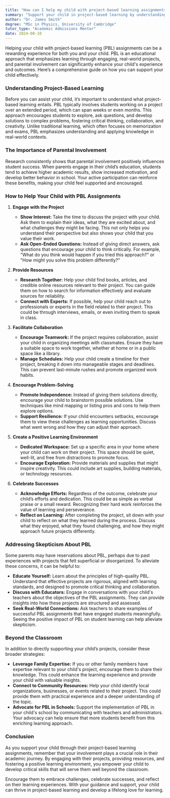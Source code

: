 ```yaml
---
title: "How can I help my child with project-based learning assignments?"
summary: "Support your child in project-based learning by understanding PBL, engaging in their projects, and encouraging exploration and inquiry."
author: "Dr. James Smith"
degree: "MSc in Physics, University of Cambridge"
tutor_type: "Academic Admissions Mentor"
date: 2024-08-10
---
```


Helping your child with project-based learning (PBL) assignments can be a rewarding experience for both you and your child. PBL is an educational approach that emphasizes learning through engaging, real-world projects, and parental involvement can significantly enhance your child's experience and outcomes. Here’s a comprehensive guide on how you can support your child effectively.

### Understanding Project-Based Learning

Before you can assist your child, it’s important to understand what project-based learning entails. PBL typically involves students working on a project over an extended period, which can span weeks or even months. This approach encourages students to explore, ask questions, and develop solutions to complex problems, fostering critical thinking, collaboration, and creativity. Unlike traditional learning, which often focuses on memorization and exams, PBL emphasizes understanding and applying knowledge in real-world contexts.

### The Importance of Parental Involvement

Research consistently shows that parental involvement positively influences student success. When parents engage in their child’s education, students tend to achieve higher academic results, show increased motivation, and develop better behavior in school. Your active participation can reinforce these benefits, making your child feel supported and encouraged.

### How to Help Your Child with PBL Assignments

1. **Engage with the Project**

   - **Show Interest:** Take the time to discuss the project with your child. Ask them to explain their ideas, what they are excited about, and what challenges they might be facing. This not only helps you understand their perspective but also shows your child that you value their work.
   - **Ask Open-Ended Questions:** Instead of giving direct answers, ask questions that encourage your child to think critically. For example, "What do you think would happen if you tried this approach?" or "How might you solve this problem differently?"

2. **Provide Resources**

   - **Research Together:** Help your child find books, articles, and credible online resources relevant to their project. You can guide them on how to search for information effectively and evaluate sources for reliability.
   - **Connect with Experts:** If possible, help your child reach out to professionals or experts in the field related to their project. This could be through interviews, emails, or even inviting them to speak in class.

3. **Facilitate Collaboration**

   - **Encourage Teamwork:** If the project requires collaboration, assist your child in organizing meetings with classmates. Ensure they have a suitable space to work together, whether at home or in a public space like a library.
   - **Manage Schedules:** Help your child create a timeline for their project, breaking it down into manageable stages and deadlines. This can prevent last-minute rushes and promote organized work habits.

4. **Encourage Problem-Solving**

   - **Promote Independence:** Instead of giving them solutions directly, encourage your child to brainstorm possible solutions. Use techniques like mind mapping or listing pros and cons to help them explore options.
   - **Support Resilience:** If your child encounters setbacks, encourage them to view these challenges as learning opportunities. Discuss what went wrong and how they can adjust their approach.

5. **Create a Positive Learning Environment**

   - **Dedicated Workspace:** Set up a specific area in your home where your child can work on their project. This space should be quiet, well-lit, and free from distractions to promote focus.
   - **Encourage Exploration:** Provide materials and supplies that might inspire creativity. This could include art supplies, building materials, or technology resources.

6. **Celebrate Successes**

   - **Acknowledge Efforts:** Regardless of the outcome, celebrate your child’s efforts and dedication. This could be as simple as verbal praise or a small reward. Recognizing their hard work reinforces the value of learning and perseverance.
   - **Reflect on Learning:** After completing the project, sit down with your child to reflect on what they learned during the process. Discuss what they enjoyed, what they found challenging, and how they might approach future projects differently.

### Addressing Skepticism About PBL

Some parents may have reservations about PBL, perhaps due to past experiences with projects that felt superficial or disorganized. To alleviate these concerns, it can be helpful to:

- **Educate Yourself:** Learn about the principles of high-quality PBL. Understand that effective projects are rigorous, aligned with learning standards, and designed to promote critical thinking and collaboration.
- **Discuss with Educators:** Engage in conversations with your child's teachers about the objectives of the PBL assignments. They can provide insights into how these projects are structured and assessed.
- **Seek Real-World Connections:** Ask teachers to share examples of successful PBL assignments that have engaged students meaningfully. Seeing the positive impact of PBL on student learning can help alleviate skepticism.

### Beyond the Classroom

In addition to directly supporting your child’s projects, consider these broader strategies:

- **Leverage Family Expertise:** If you or other family members have expertise relevant to your child's project, encourage them to share their knowledge. This could enhance the learning experience and provide your child with valuable insights.
- **Connect to Community Resources:** Help your child identify local organizations, businesses, or events related to their project. This could provide them with practical experience and a deeper understanding of the topic.
- **Advocate for PBL in Schools:** Support the implementation of PBL in your child's school by communicating with teachers and administrators. Your advocacy can help ensure that more students benefit from this enriching learning approach.

### Conclusion

As you support your child through their project-based learning assignments, remember that your involvement plays a crucial role in their academic journey. By engaging with their projects, providing resources, and fostering a positive learning environment, you empower your child to develop critical skills that will serve them well beyond the classroom. 

Encourage them to embrace challenges, celebrate successes, and reflect on their learning experiences. With your guidance and support, your child can thrive in project-based learning and develop a lifelong love for learning.
    
